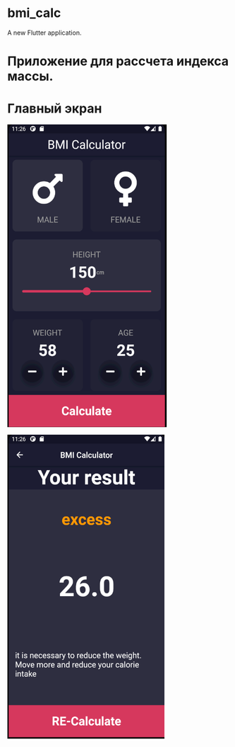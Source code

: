# bmi_calc

A new Flutter application.

# Приложение для рассчета индекса массы.

# Главный экран
![Main page](https://github.com/Eganin/BMICalculator/raw/master/assets/images/image_1.png)

![Result page](https://github.com/Eganin/BMICalculator/raw/master/assets/images/image_2.png)


